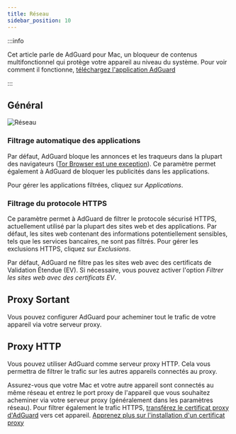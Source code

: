 ```yaml
---
title: Réseau
sidebar_position: 10
---
```


:::info

Cet article parle de AdGuard pour Mac, un bloqueur de contenus multifonctionnel qui protège votre appareil au niveau du système. Pour voir comment il fonctionne, [téléchargez l'application AdGuard](https://agrd.io/download-kb-adblock)

:::

## Général

![Réseau](https://cdn.adtidy.org/content/kb/ad_blocker/mac/network.png)

### Filtrage automatique des applications

Par défaut, AdGuard bloque les annonces et les traqueurs dans la plupart des navigateurs ([Tor Browser est une exception](/adguard-for-mac/solving-problems/tor-filtering)). Ce paramètre permet également à AdGuard de bloquer les publicités dans les applications.

Pour gérer les applications filtrées, cliquez sur _Applications_.

### Filtrage du protocole HTTPS

Ce paramètre permet à AdGuard de filtrer le protocole sécurisé HTTPS, actuellement utilisé par la plupart des sites web et des applications. Par défaut, les sites web contenant des informations potentiellement sensibles, tels que les services bancaires, ne sont pas filtrés. Pour gérer les exclusions HTTPS, cliquez sur _Exclusions_.

Par défaut, AdGuard ne filtre pas les sites web avec des certificats de Validation Étendue (EV). Si nécessaire, vous pouvez activer l'option _Filtrer les sites web avec des certificats EV_.

## Proxy Sortant

Vous pouvez configurer AdGuard pour acheminer tout le trafic de votre appareil via votre serveur proxy.

## Proxy HTTP

Vous pouvez utiliser AdGuard comme serveur proxy HTTP. Cela vous permettra de filtrer le trafic sur les autres appareils connectés au proxy.

Assurez-vous que votre Mac et votre autre appareil sont connectés au même réseau et entrez le port proxy de l'appareil que vous souhaitez acheminer via votre serveur proxy (généralement dans les paramètres réseau). Pour filtrer également le trafic HTTPS, [transférez le certificat proxy d'AdGuard](http://local.adguard.org/cert) vers cet appareil. [Apprenez plus sur l'installation d'un certificat proxy](/guides/proxy-certificate)
